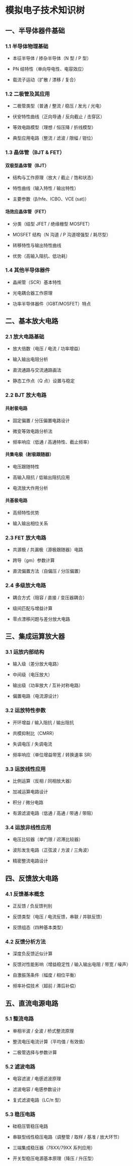 # 模拟电子技术知识树

## 一、半导体器件基础

### 1.1 半导体物理基础

- 本征半导体 / 掺杂半导体（N 型 / P 型）

- PN 结特性（单向导电性、电容效应）

- 载流子运动（扩散 / 漂移 / 复合）

### 1.2 二极管及其应用

- 二极管类型（普通 / 整流 / 稳压 / 发光 / 光电）

- 伏安特性曲线（正向导通 / 反向截止 / 击穿区）

- 等效电路模型（理想 / 恒压降 / 折线模型）

- 典型应用电路（整流 / 滤波 / 限幅 / 钳位）

### 1.3 晶体管（BJT & FET）

#### 双极型晶体管（BJT）

- 结构与工作原理（放大 / 截止 / 饱和状态）

- 特性曲线（输入特性 / 输出特性）

- 主要参数（β/hfe、ICBO、VCE (sat)）

#### 场效应晶体管（FET）

- 分类（结型 JFET / 绝缘栅型 MOSFET）

- MOSFET 结构（N 沟道 / P 沟道增强型 / 耗尽型）

- 转移特性与输出特性曲线

- 优势（高输入阻抗、低功耗）

### 1.4 其他半导体器件

- 晶闸管（SCR）基本特性

- 光电耦合器工作原理

- 功率半导体器件（IGBT/MOSFET）特点

## 二、基本放大电路

### 2.1 放大电路基础

- 放大倍数（电压 / 电流 / 功率增益）

- 输入输出电阻分析

- 直流通路与交流通路画法

- 静态工作点（Q 点）设置与稳定

### 2.2 BJT 放大电路

#### 共射极电路

- 固定偏置 / 分压偏置电路设计

- 微变等效电路分析法

- 频率响应（低通 / 高通特性、截止频率）

#### 共集电极（射极跟随器）

- 电压跟随特性

- 高输入阻抗 / 低输出阻抗应用

- 电流放大作用分析

#### 共基极电路

- 高频特性优势

- 输入输出相位关系

### 2.3 FET 放大电路

- 共源极 / 共漏极（源极跟随器）电路

- 跨导（gm）参数计算

- 直流偏置方法（自偏压 / 分压偏置）

### 2.4 多级放大电路

- 耦合方式（阻容 / 直接 / 变压器耦合）

- 级间匹配与增益计算

- 零点漂移问题与差分放大电路

## 三、集成运算放大器

### 3.1 运放内部结构

- 输入级（差分放大电路）

- 中间级（电压放大）

- 输出级（功率放大 / 互补对称电路）

- 偏置电路（电流源设计）

### 3.2 运放特性参数

- 开环增益 / 输入阻抗 / 输出阻抗

- 共模抑制比（CMRR）

- 失调电压 / 失调电流

- 频率响应（单位增益带宽 / 转换速率 SR）

### 3.3 运放线性应用

- 比例运算（反相 / 同相放大器）

- 加减运算电路设计

- 积分 / 微分电路

- 有源滤波电路（低通 / 高通 / 带通 / 带阻）

### 3.4 运放非线性应用

- 电压比较器（单门限 / 迟滞比较器）

- 波形发生电路（正弦波 / 方波 / 三角波）

- 精密整流电路设计

## 四、反馈放大电路

### 4.1 反馈基本概念

- 正反馈 / 负反馈判别

- 反馈类型（电压 / 电流反馈，串联 / 并联反馈）

- 反馈组态（四种基本类型）

### 4.2 反馈分析方法

- 深度负反馈近似计算

- 反馈对性能影响（增益稳定性 / 输入输出电阻 / 带宽 / 噪声）

- 自激振荡条件（幅度 / 相位平衡）

- 频率补偿技术（超前 / 滞后补偿）

## 五、直流电源电路

### 5.1 整流电路

- 单相半波 / 全波 / 桥式整流原理

- 整流电压电流计算（平均值 / 有效值）

- 二极管选择与参数计算

### 5.2 滤波电路

- 电容滤波 / 电感滤波原理

- 滤波电容 / 电感参数设计

- 复式滤波电路（LC/π 型）

### 5.3 稳压电路

- 硅稳压管稳压电路

- 串联型线性稳压电路（调整管 / 取样 / 基准 / 放大环节）

- 三端集成稳压器（78XX/79XX 系列应用）

- 开关型稳压电源基本原理（降压 / 升压型）

